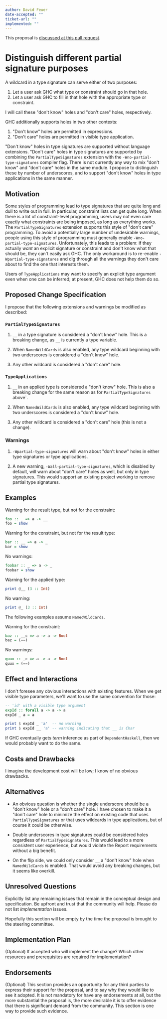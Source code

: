 ```yaml
---
author: David Feuer
date-accepted: ""
ticket-url: ""
implemented: ""
---
```


This proposal is [discussed at this pull request](https://github.com/ghc-proposals/ghc-proposals/pull/491).

# Distinguish different partial signature purposes

A wildcard in a type signature can serve either of two purposes:

1. Let a user ask GHC what type or constraint should go in that hole.
2. Let a user ask GHC to fill in that hole with the appropriate type or
   constraint.

I will call these "don't know" holes and "don't care" holes, respectively.

GHC additionally supports holes in two other contexts:

1. "Don't know" holes are permitted in expressions.
2. "Don't care" holes are permitted in visible type application.

"Don't know" holes in type signatures are supported without language
extensions. "Don't care" holes in type signatures are supported by combining
the `PartialTypeSignatures` extension with the `-Wno-partial-type-signatures`
compiler flag. There is not currently any way to mix "don't know" and "don't
care" holes in the same module. I propose to distinguish these by number of
underscores, and to support "don't know" holes in type applications in the same
manner.

## Motivation

Some styles of programming lead to type signatures that are quite long and dull
to write out in full. In particular, constraint lists can get quite long. When
there is a lot of constraint-level programming, users may not even care exactly
what constraints are being imposed, as long as everything works. The
`PartialTypeSignatures` extension supports this style of "don't care"
programming. To avoid a potentially large number of undesirable warnings,
people using this style of programming must generally enable
`-Wno-partial-type-signatures`. Unfortunately, this leads to a problem: if they
actually *want* an explicit signature or constraint and don't know what that
should be, they can't easily ask GHC. The only workaround is to re-enable
`-Wpartial-type-signatures` and dig through all the warnings they don't care
about to find the one that interests them.

Users of `TypeApplications` may want to specify an explicit type argument even
when one can be inferred; at present, GHC does not help them do so.

## Proposed Change Specification

I propose that the following extensions and warnings be modified as described:

### `PartialTypeSignatures`

1. `__` in a type signature is considered a "don't know" hole. This is a
   breaking change, as `__` is currently a type variable.

2. When `NamedWildCards` is also enabled, any type wildcard beginning with two
   underscores is considered a "don't know" hole.

3. Any other wildcard is considered a "don't care" hole.

### `TypeApplications`

1. `__` in an applied type is considered a "don't know" hole. This is also a
   breaking change for the same reason as for `PartialTypeSignatures` above`.

2. When `NamedWildCards` is also enabled, any type wildcard beginning with two
   underscores is considered a "don't know" hole.

3. Any other wildcard is considered a "don't care" hole (this is not a change).

### Warnings

1. `-Wpartial-type-signatures` will warn about "don't know" holes in either
   type signatures or type applications.

2. A new warning, `-Wall-partial-type-signatures`, which is disabled by
   default, will warn about "don't care" holes as well, but only in type
   signatures. This would support an existing project working to remove
   partial type signatures.

## Examples

Warning for the result type, but not for the constraint:

```haskell
foo :: _ => a -> __
foo = show
```

Warning for the constraint, but not for the result type:

```haskell
bar :: __ => a -> _
bar = show
```

No warnings:

```haskell
foobar :: _ => a -> _
foobar = show
```

Warning for the applied type:

```haskell
print @__ (3 :: Int)
```

No warning:

```haskell
print @_ (3 :: Int)
```

The following examples assume `NamedWildCards`.

Warning for the constraint:

```haskell
baz :: __c => a -> a -> Bool
baz = (==)
```

No warnings:

```haskell
quux :: _c => a -> a -> Bool
quux = (==)
```

## Effect and Interactions

I don't foresee any obvious interactions with existing features. When we get
visible type parameters, we'll want to use the same convention for those:

```haskell
-- 'id' with a visible type argument
expId :: forall a -> a -> a
expId _ a = a

print $ expId _ 'a'  -- no warning
print $ expId __ 'a' -- warning indicating that __ is Char
```

If GHC eventually gets *term* inference as part of `DependentHaskell`, then we
would probably want to do the same.

## Costs and Drawbacks

I imagine the development cost will be low; I know of no obvious drawbacks.

## Alternatives

* An obvious question is whether the single underscore should be a "don't know"
  hole or a "don't care" hole. I have chosen to make it a "don't care" hole to
  minimize the effect on existing code that uses `PartialTypeSignatures` or
  that uses wildcards in type applications, but of course it could be
  otherwise.

* Double underscores in type signatures could be considered holes regardless of
  `PartialTypeSignatures`.  This would lead to a more consistent user
  experience, but would violate the Report requirements without a big benefit.

* On the flip side, we could only consider `__` a "don't know" hole when
  `NamedWildCards` is enabled. That would avoid any breaking changes, but it
  seems like overkill.

## Unresolved Questions

Explicitly list any remaining issues that remain in the conceptual design and
specification. Be upfront and trust that the community will help. Please do
not list *implementation* issues.

Hopefully this section will be empty by the time the proposal is brought to
the steering committee.


## Implementation Plan

(Optional) If accepted who will implement the change? Which other resources
and prerequisites are required for implementation?

## Endorsements

(Optional) This section provides an opportunity for any third parties to express their
support for the proposal, and to say why they would like to see it adopted.
It is not mandatory for have any endorsements at all, but the more substantial
the proposal is, the more desirable it is to offer evidence that there is
significant demand from the community.  This section is one way to provide
such evidence.

